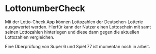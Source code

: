 # LottonumberCheck

Mit der Lotto-Check App können Lottozahlen der Deutschen-Lotterie ausgewertet werden. Hierfür kann der Nutzer einen Lottoschein mit samt seinen Lottozahlen hinterlegen
und diese dann gegen die aktuellen Lottozahlen vergleichen.

Eine Überprüfung von Super 6 und Spiel 77 ist momentan noch in arbeit.


